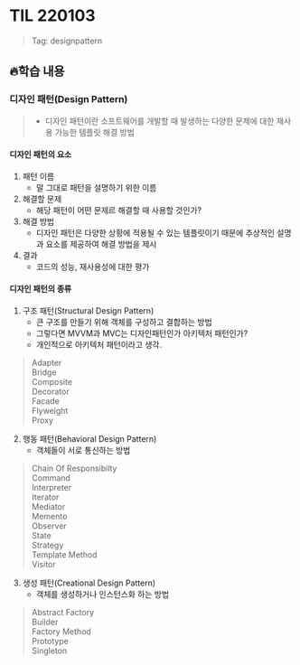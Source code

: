 # TIL 220103
> Tag: designpattern

## 🔥학습 내용
### 디자인 패턴(Design Pattern)
> - 디자인 패턴이란 소프트웨어를 개발할 때 발생하는 다양한 문제에 대한 재사용 가능한 템플릿 해결 방법

#### 디자인 패턴의 요소
1. 패턴 이름
	- 말 그대로 패턴을 설명하기 위한 이름
2. 해결할 문제
	- 해당 패턴이 어떤 문제르 해결할 때 사용할 것인가?
3. 해결 방법
	- 디자인 패턴은 다양한 상황에 적용될 수 있는 템플릿이기 때문에 추상적인 설명과 요소를 제공하여 해결 방법을 제시
4. 결과
	- 코드의 성능, 재사용성에 대한 평가

#### 디자인 패턴의 종류
1. 구조 패턴(Structural Design Pattern)
	- 큰 구조를 만들기 위해 객체를 구성하고 결합하는 방법
	- 그렇다면 MVVM과 MVC는 디자인패턴인가 아키텍처 패턴인가?
	- 개인적으로 아키텍처 패턴이라고 생각.
> Adapter  
Bridge  
Composite  
Decorator  
Facade  
Flyweight  
Proxy  

2. 행동 패턴(Behavioral Design Pattern)
	- 객체들이 서로 통신하는 방법
> Chain Of Responsibilty  
Command  
Interpreter  
Iterator  
Mediator  
Memento  
Observer  
State  
Strategy  
Template Method  
Visitor  

3. 생성 패턴(Creational Design Pattern)
	- 객체를 생성하거나 인스턴스화 하는 방법
> Abstract Factory  
Builder  
Factory Method  
Prototype  
Singleton  

